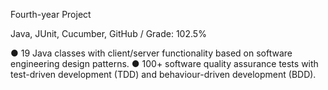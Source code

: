 Fourth-year Project

Java, JUnit, Cucumber, GitHub / Grade: 102.5%

● 19 Java classes with client/server functionality based on software engineering design patterns.
● 100+ software quality assurance tests with test-driven development (TDD) and behaviour-driven development (BDD).
